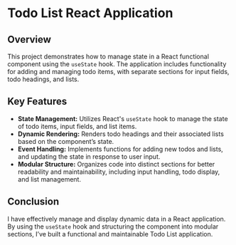 # Todo List React Application

## Overview

This project demonstrates how to manage state in a React functional component using the `useState` hook. The application includes functionality for adding and managing todo items, with separate sections for input fields, todo headings, and lists.

## Key Features

- **State Management:** Utilizes React's `useState` hook to manage the state of todo items, input fields, and list items.
- **Dynamic Rendering:** Renders todo headings and their associated lists based on the component’s state.
- **Event Handling:** Implements functions for adding new todos and lists, and updating the state in response to user input.
- **Modular Structure:** Organizes code into distinct sections for better readability and maintainability, including input handling, todo display, and list management.

## Conclusion

I have effectively manage and display dynamic data in a React application. By using the `useState` hook and structuring the component into modular sections, I’ve built a functional and maintainable Todo List application.
